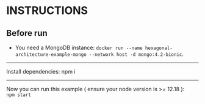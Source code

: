 # INSTRUCTIONS

## Before run

- You need a MongoDB instance: `docker run --name hexagonal-architecture-example-mongo --network host -d mongo:4.2-bionic`.

___

Install dependencies:
npm i

___

Now you can run this example ( ensure your node version is >= 12.18 ):  
`npm start`
